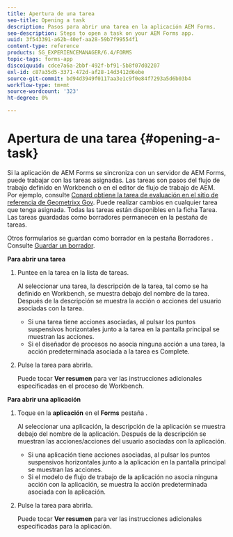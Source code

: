 ```yaml
---
title: Apertura de una tarea
seo-title: Opening a task
description: Pasos para abrir una tarea en la aplicación AEM Forms.
seo-description: Steps to open a task on your AEM Forms app.
uuid: 3f543391-a62b-40ef-aa28-59b7f99554f1
content-type: reference
products: SG_EXPERIENCEMANAGER/6.4/FORMS
topic-tags: forms-app
discoiquuid: cdce7a6a-2bbf-492f-bf91-5b8f07d02207
exl-id: c87a35d5-3371-472d-af28-14d3412d6ebe
source-git-commit: bd94d3949f0117aa3e1c9f0e84f7293a5d6b03b4
workflow-type: tm+mt
source-wordcount: '323'
ht-degree: 0%

---
```


# Apertura de una tarea {#opening-a-task}

Si la aplicación de AEM Forms se sincroniza con un servidor de AEM Forms, puede trabajar con las tareas asignadas. Las tareas son pasos del flujo de trabajo definido en Workbench o en el editor de flujo de trabajo de AEM. Por ejemplo, consulte [Conard obtiene la tarea de evaluación en el sitio de referencia de Geometrixx Gov](/help/forms/using/gov-reference-site-walkthrough.md#conard-assessment-task). Puede realizar cambios en cualquier tarea que tenga asignada. Todas las tareas están disponibles en la ficha Tarea. Las tareas guardadas como borradores permanecen en la pestaña de tareas.

Otros formularios se guardan como borrador en la pestaña Borradores . Consulte [Guardar un borrador](/help/forms/using/save-as-draft.md).

**Para abrir una tarea**

1. Puntee en la tarea en la lista de tareas.

   Al seleccionar una tarea, la descripción de la tarea, tal como se ha definido en Workbench, se muestra debajo del nombre de la tarea. Después de la descripción se muestra la acción o acciones del usuario asociadas con la tarea.

   * Si una tarea tiene acciones asociadas, al pulsar los puntos suspensivos horizontales junto a la tarea en la pantalla principal se muestran las acciones.
   * Si el diseñador de procesos no asocia ninguna acción a una tarea, la acción predeterminada asociada a la tarea es Complete.

1. Pulse la tarea para abrirla.

   Puede tocar **Ver resumen** para ver las instrucciones adicionales especificadas en el proceso de Workbench.

**Para abrir una aplicación**

1. Toque en la **aplicación** en el **Forms** pestaña .

   Al seleccionar una aplicación, la descripción de la aplicación se muestra debajo del nombre de la aplicación. Después de la descripción se muestran las acciones/acciones del usuario asociadas con la aplicación.

   * Si una aplicación tiene acciones asociadas, al pulsar los puntos suspensivos horizontales junto a la aplicación en la pantalla principal se muestran las acciones.
   * Si el modelo de flujo de trabajo de la aplicación no asocia ninguna acción con la aplicación, se muestra la acción predeterminada asociada con la aplicación.

1. Pulse la tarea para abrirla.

   Puede tocar **Ver resumen** para ver las instrucciones adicionales especificadas para la aplicación.
